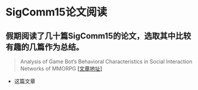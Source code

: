 # SigComm15论文阅读
假期阅读了几十篇SigComm15的论文，选取其中比较有趣的几篇作为总结。
----
> Analysis of Game Bot’s Behavioral Characteristics in Social Interaction Networks of MMORPG
[\[文章地址\]](http://www.acm.org)
- 这篇文章
